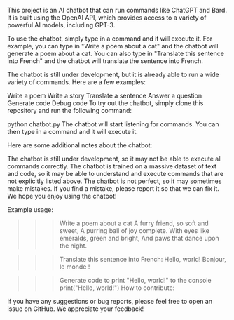 This project is an AI chatbot that can run commands like ChatGPT and Bard. It is built using the OpenAI API, which provides access to a variety of powerful AI models, including GPT-3.

To use the chatbot, simply type in a command and it will execute it.
For example, you can type in "Write a poem about a cat" and the chatbot will generate a poem about a cat. 
You can also type in "Translate this sentence into French" and the chatbot will translate the sentence into French.

The chatbot is still under development, but it is already able to run a wide variety of commands. Here are a few examples:

Write a poem
Write a story
Translate a sentence
Answer a question
Generate code
Debug code
To try out the chatbot, simply clone this repository and run the following command:

python chatbot.py
The chatbot will start listening for commands. You can then type in a command and it will execute it.

Here are some additional notes about the chatbot:

The chatbot is still under development, so it may not be able to execute all commands correctly.
The chatbot is trained on a massive dataset of text and code, so it may be able to understand and execute commands that are not explicitly listed above.
The chatbot is not perfect, so it may sometimes make mistakes. If you find a mistake, please report it so that we can fix it.
We hope you enjoy using the chatbot!

Example usage:

>>> Write a poem about a cat
A furry friend, so soft and sweet,
A purring ball of joy complete.
With eyes like emeralds, green and bright,
And paws that dance upon the night.

>>> Translate this sentence into French:
Hello, world!
Bonjour, le monde !

>>> Generate code to print "Hello, world!" to the console
print("Hello, world!")
How to contribute:

If you have any suggestions or bug reports, please feel free to open an issue on GitHub. We appreciate your feedback!
